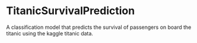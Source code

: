 # TitanicSurvivalPrediction
A classification model that predicts the survival of passengers on board the titanic using the kaggle titanic data.
